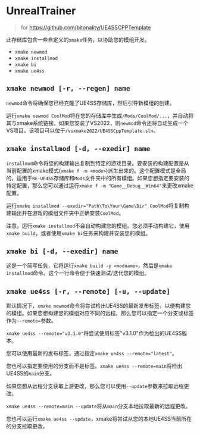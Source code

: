 # UnrealTrainer

> for https://github.com/bitonality/UE4SSCPPTemplate

此存储库包含一些自定义的`xmake`任务，以协助您的模组开发。

- `xmake newmod`
- `xmake installmod`
- `xmake bi`
- `xmake ue4ss`

## `xmake newmod [-r, --regen] name`

`newmod`命令将确保您已经克隆了UE4SS存储库，然后引导新模组的创建。

运行`xmake newmod CoolMod`将在您的存储库中生成`/Mods/CoolMod/...`，并自动将其与xmake系统链接。如果您安装了VS2022，则`newmod`命令还将自动生成一个VS项目，该项目可以位于`/vsxmake2022/UE4SSCppTemplate.sln`。

## `xmake installmod [-d, --exedir] name`

`installmod`命令将您的构建输出复制到特定的游戏目录。要安装的构建配置是从当前配置的xmake模式(`xmake f -m <mode>`)派生出来的。这个配置模式是全局的，适用于`RE-UE4SS`存储库和`Mods`文件夹中的所有模组。如果您想指定要安装的特定配置，那么您可以通过运行`xmake f -m "Game__Debug__Win64"`来更改xmake配置。

运行`xmake installmod --exedir="Path\To\Your\Game\Dir" CoolMod`将复制构建输出并在游戏的模组文件夹中正确安装`CoolMod`。

注意，运行`xmake installmod`不会自动构建您的模组。您必须手动构建它，使用`xmake build`，或者使用`xmake bi`任务来构建并安装您的模组。

## `xmake bi [-d, --exedir] name`

这是一个简写任务，它将运行`xmake build -y <modname>`，然后是`xmake installmod`命令。这个一行命令便于快速测试/迭代您的模组。

## `xmake ue4ss [-r, --remote] [-u, --update]`

默认情况下，`xmake newmod`命令将尝试检出UE4SS的最新发布标签，以便构建您的模组。如果您想构建您的模组对应不同的远程，那么您可以指定一个分支或标签作为`--remote=`参数。

`xmake ue4ss --remote="v3.1.0"`将尝试使用标签"v3.1.0"作为检出的UE4SS版本。

您可以使用最新的发布标签，通过指定`xmake ue4ss --remote="latest"`。

您也可以指定要使用的分支而不是标签。`xmake ue4ss --remote=main`将检出UE4SS的`main`分支。

如果您想从远程分支获取上游更改，那么您可以使用`--update`参数来拉取远程更改。

`xmake ue4ss --remote=main --update`将从`main`分支本地拉取最新的远程更改。

您也可以运行`xmake ue4ss --update`，xmake将尝试从您的本地UE4SS当前所在的分支拉取更改。